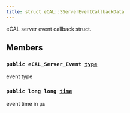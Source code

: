 ```yaml
---
title: struct eCAL::SServerEventCallbackData
---
```


eCAL server event callback struct.

## Members

### `public eCAL_Server_Event `[`type`](#d0/d66/structeCAL_1_1SServerEventCallbackData_1aa318600e2ba9b3cabab824597ecfbec1) 

event type

### `public long long `[`time`](#d0/d66/structeCAL_1_1SServerEventCallbackData_1a4fd9dfb87407433d52bfa14c80294896) 

event time in µs

